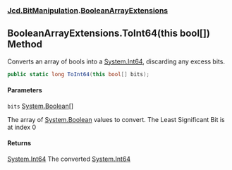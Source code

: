 ### [Jcd.BitManipulation](Jcd.BitManipulation.md 'Jcd.BitManipulation').[BooleanArrayExtensions](Jcd.BitManipulation.BooleanArrayExtensions.md 'Jcd.BitManipulation.BooleanArrayExtensions')

## BooleanArrayExtensions.ToInt64(this bool[]) Method

Converts an array of bools into
a [System.Int64](https://docs.microsoft.com/en-us/dotnet/api/System.Int64 'System.Int64'), discarding any excess bits.

```csharp
public static long ToInt64(this bool[] bits);
```

#### Parameters

<a name='Jcd.BitManipulation.BooleanArrayExtensions.ToInt64(thisbool[]).bits'></a>

`bits` [System.Boolean](https://docs.microsoft.com/en-us/dotnet/api/System.Boolean 'System.Boolean')[[]](https://docs.microsoft.com/en-us/dotnet/api/System.Array 'System.Array')

The array of [System.Boolean](https://docs.microsoft.com/en-us/dotnet/api/System.Boolean 'System.Boolean') values to
convert. The Least Significant Bit is at index 0

#### Returns

[System.Int64](https://docs.microsoft.com/en-us/dotnet/api/System.Int64 'System.Int64')
The converted [System.Int64](https://docs.microsoft.com/en-us/dotnet/api/System.Int64 'System.Int64')